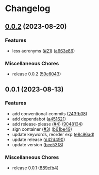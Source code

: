# Changelog

## [0.0.2](https://github.com/bpbeatty/resume/compare/v0.0.1...v0.0.2) (2023-08-20)


### Features

* less acronyms ([#21](https://github.com/bpbeatty/resume/issues/21)) ([a663e86](https://github.com/bpbeatty/resume/commit/a663e86daed98d6d8af0147c01cc422f2109f682))


### Miscellaneous Chores

* release 0.0.2 ([59e6043](https://github.com/bpbeatty/resume/commit/59e60438e071d30a98262d34c3c118ae97b14f1a))

## 0.0.1 (2023-08-13)


### Features

* add conventional-commits ([243fb08](https://github.com/bpbeatty/resume/commit/243fb08a07731bea837502566a22a4fa73132b37))
* add dependabot ([a451621](https://github.com/bpbeatty/resume/commit/a45162136b39f01a42418166a61306e8a7599ebf))
* add release-please ([#4](https://github.com/bpbeatty/resume/issues/4)) ([9048134](https://github.com/bpbeatty/resume/commit/904813436ab7c78928be23786c9e6f1b07f99d29))
* sign container ([#3](https://github.com/bpbeatty/resume/issues/3)) ([b61be49](https://github.com/bpbeatty/resume/commit/b61be493a4725ba7b7c245a1b2b4a8dd1a179882))
* update keywords, reorder exp ([e8c96ad](https://github.com/bpbeatty/resume/commit/e8c96ad932832ecaabfce55d29b7777be854386e))
* update release ([d42d490](https://github.com/bpbeatty/resume/commit/d42d4906bc11187300e62bca0f0fcae5d0c6f004))
* update version ([bee53f8](https://github.com/bpbeatty/resume/commit/bee53f80c9d6fd93eed7bb18e2999ce738c5a3e4))


### Miscellaneous Chores

* release 0.0.1 ([889cfb4](https://github.com/bpbeatty/resume/commit/889cfb41962a0c0e664909a6bf232c1a4fe81cc8))
